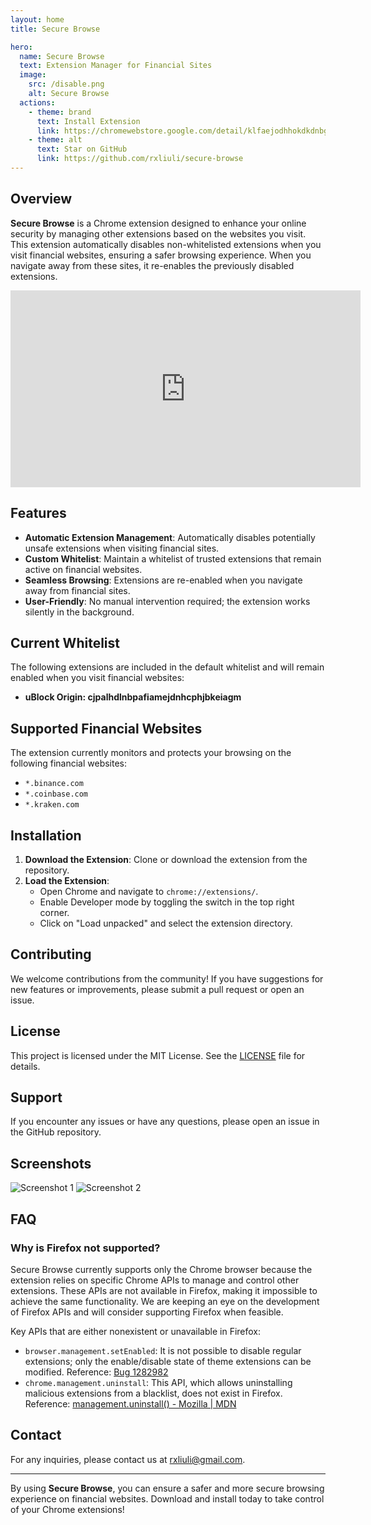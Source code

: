 ```yaml
---
layout: home
title: Secure Browse

hero:
  name: Secure Browse
  text: Extension Manager for Financial Sites
  image:
    src: /disable.png
    alt: Secure Browse
  actions:
    - theme: brand
      text: Install Extension
      link: https://chromewebstore.google.com/detail/klfaejodhhokdkdnbgkjeoahnaoihjfk
    - theme: alt
      text: Star on GitHub
      link: https://github.com/rxliuli/secure-browse
---
```


## Overview

**Secure Browse** is a Chrome extension designed to enhance your online security by managing other extensions based on the websites you visit. This extension automatically disables non-whitelisted extensions when you visit financial websites, ensuring a safer browsing experience. When you navigate away from these sites, it re-enables the previously disabled extensions.

<iframe width="560" height="315" src="https://www.youtube.com/embed/c5xZBC26Ry0?si=uXyWyDevzoGeDmz2" title="YouTube video player" frameborder="0" allow="accelerometer; autoplay; clipboard-write; encrypted-media; gyroscope; picture-in-picture; web-share" referrerpolicy="strict-origin-when-cross-origin" allowfullscreen></iframe>

## Features

- **Automatic Extension Management**: Automatically disables potentially unsafe extensions when visiting financial sites.
- **Custom Whitelist**: Maintain a whitelist of trusted extensions that remain active on financial websites.
- **Seamless Browsing**: Extensions are re-enabled when you navigate away from financial sites.
- **User-Friendly**: No manual intervention required; the extension works silently in the background.

## Current Whitelist

The following extensions are included in the default whitelist and will remain enabled when you visit financial websites:

- **uBlock Origin: cjpalhdlnbpafiamejdnhcphjbkeiagm**

## Supported Financial Websites

The extension currently monitors and protects your browsing on the following financial websites:

- `*.binance.com`
- `*.coinbase.com`
- `*.kraken.com`

## Installation

1. **Download the Extension**: Clone or download the extension from the repository.
2. **Load the Extension**:
   - Open Chrome and navigate to `chrome://extensions/`.
   - Enable Developer mode by toggling the switch in the top right corner.
   - Click on "Load unpacked" and select the extension directory.

## Contributing

We welcome contributions from the community! If you have suggestions for new features or improvements, please submit a pull request or open an issue.

## License

This project is licensed under the MIT License. See the [LICENSE](https://github.com/rxliuli/secure-browse/blob/main/LICENSE) file for details.

## Support

If you encounter any issues or have any questions, please open an issue in the GitHub repository.

## Screenshots

![Screenshot 1](/enable.png)
![Screenshot 2](/disable.png)

## FAQ

### Why is Firefox not supported?

Secure Browse currently supports only the Chrome browser because the extension relies on specific Chrome APIs to manage and control other extensions. These APIs are not available in Firefox, making it impossible to achieve the same functionality. We are keeping an eye on the development of Firefox APIs and will consider supporting Firefox when feasible.

Key APIs that are either nonexistent or unavailable in Firefox:

- `browser.management.setEnabled`: It is not possible to disable regular extensions; only the enable/disable state of theme extensions can be modified. Reference: [Bug 1282982](https://bugzilla.mozilla.org/show_bug.cgi?id=1282982)
- `chrome.management.uninstall`: This API, which allows uninstalling malicious extensions from a blacklist, does not exist in Firefox. Reference: [management.uninstall() - Mozilla | MDN](https://developer.mozilla.org/en-US/docs/Mozilla/Add-ons/WebExtensions/API/management/uninstall)

## Contact

For any inquiries, please contact us at [rxliuli@gmail.com](mailto:rxliuli@gmail.com).

---

By using **Secure Browse**, you can ensure a safer and more secure browsing experience on financial websites. Download and install today to take control of your Chrome extensions!
